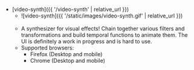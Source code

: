 + [video-synth]({{ '/video-synth' | relative_url }})
   * ![video-synth]({{ '/static/images/video-synth.gif' | relative_url }})
   <br><br>
   *  A synthesizer for visual effects! Chain together various filters and
      transformations and build temporal functions to animate them. The UI is
      definitely a work in progress and is hard to use.
   * Supported browsers:
     * Firefox (Desktop and mobile)
     * Chrome (Desktop and mobile)

